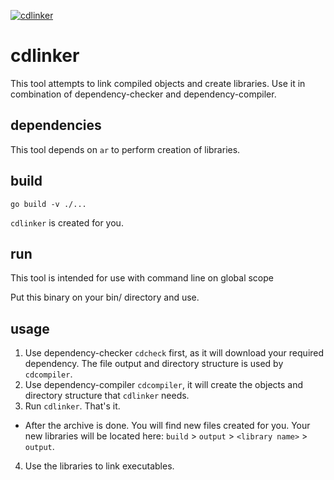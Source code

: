 [![cdlinker](https://github.com/garbagemza/dependency-linker/actions/workflows/go.yml/badge.svg)](https://github.com/garbagemza/dependency-linker/actions/workflows/go.yml)

# cdlinker
This tool attempts to link compiled objects and create libraries. Use it in combination of dependency-checker and dependency-compiler.

## dependencies

This tool depends on `ar` to perform creation of libraries.

## build

`go build -v ./...`

`cdlinker` is created for you.

## run

This tool is intended for use with command line on global scope

Put this binary on your bin/ directory and use.

## usage

1. Use dependency-checker `cdcheck` first, as it will download your required dependency. The file output and directory structure is used by `cdcompiler`.
2. Use dependency-compiler `cdcompiler`, it will create the objects and directory structure that `cdlinker` needs.
3. Run `cdlinker`. That's it.

- After the archive is done. You will find new files created for you.
Your new libraries will be located here:
`build` > `output` > `<library name>` > `output`.

4. Use the libraries to link executables.
